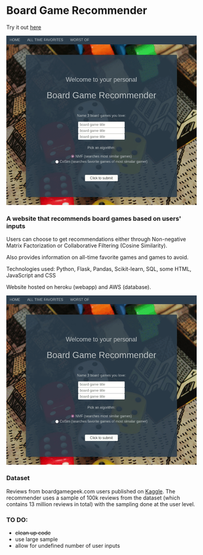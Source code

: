 # Board Game Recommender

Try it out [here](https://board-game-recommender.herokuapp.com/)

![](recommender_preview_1.gif)



### A website that recommends board games based on users' inputs

Users can choose to get recommendations either through Non-negative Matrix Factorization or Collaborative Filtering (Cosine Similarity).

Also provides information on all-time favorite games and games to avoid.

Technologies used: Python, Flask, Pandas, Scikit-learn, SQL, some HTML, JavaScript and CSS

Website hosted on heroku (webapp) and AWS (database).

![](recommender_preview_2.gif)



### Dataset

Reviews from boardgamegeek.com users published on [Kaggle](https://www.kaggle.com/jvanelteren/boardgamegeek-reviews?select=2019-05-02.csv). The recommender uses a sample of 100k reviews from the dataset (which contains 13 million reviews in total) with the sampling done at the user level.

### TO DO:

- ~~clean up code~~
- use large sample
- allow for undefined number of user inputs

